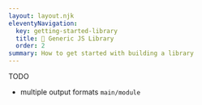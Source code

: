```yaml
---
layout: layout.njk
eleventyNavigation:
  key: getting-started-library
  title: 📔 Generic JS Library
  order: 2
summary: How to get started with building a library
---
```


TODO

- multiple output formats `main/module`
